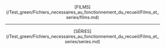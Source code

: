 <p align=center> [FILMS](/Test_green/Fichiers_necessaires_au_fonctionnement_du_recueil/Films_et_series/films.md) </p>

---

<p align=center> [SÉRIES](/Test_green/Fichiers_necessaires_au_fonctionnement_du_recueil/Films_et_series/series.md) </p>




